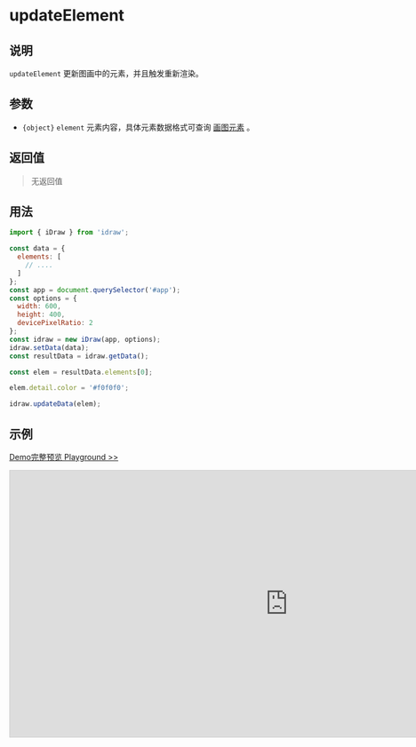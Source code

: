 # updateElement

## 说明

`updateElement` 更新图画中的元素，并且触发重新渲染。

## 参数

- `{object}` `element` 元素内容，具体元素数据格式可查询 [画图元素](./../element/info.md) 。

## 返回值

> 无返回值

## 用法

```js
import { iDraw } from 'idraw';

const data = {
  elements: [
    // ....
  ]
};
const app = document.querySelector('#app');
const options = {
  width: 600,
  height: 400,
  devicePixelRatio: 2
};
const idraw = new iDraw(app, options);
idraw.setData(data);
const resultData = idraw.getData();

const elem = resultData.elements[0];

elem.detail.color = '#f0f0f0';

idraw.updateData(elem);
```

## 示例

[Demo完整预览 Playground >>](https://idraw.js.org/playground/?demo=api-updateElement)

<iframe class="idraw-playground-preview" 
  src="https://idraw.js.org/playground/?demo=api-updateElement&header=false&sider=false&default-editor-split=50" 
  width="1000" height="480" frameborder="no" border="0"
  style="border: 1px solid #cecece; margin: 0px auto;"
></iframe>
